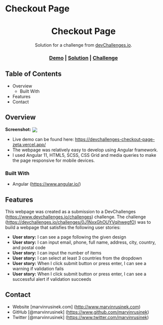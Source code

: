 # Checkout Page

<h1 align="center">Checkout Page</h1>

<div align="center">
   Solution for a challenge from <a href="http://devchallenges.io">devChallenges.io</a>.
</div>

<div align="center">
  <h3>
    <a href="https://devchallenges-checkout-page-zeta.vercel.app/">Demo</a>
    <span> | </span>
    <a href="https://www.github.com/marvinrusinek/devchallenges-checkout-page">Solution</a>
    <span> | </span>
    <a href="https://devchallenges.io/challenges/0J1NxxGhOUYVqihwegfO">Challenge</a>
  </h3>
</div>

## Table of Contents

- Overview
  - Built With
- Features
- Contact

<!-- OVERVIEW -->

## Overview

<b>Screenshot:</b> 
<img src="http://www.marvinrusinek.com/portfolio-projects/devchallenges-checkout-page.png" align="center">

- Live demo can be found here: https://devchallenges-checkout-page-zeta.vercel.app/
- The webpage was relatively easy to develop using Angular framework.
- I used Angular 11, HTML5, SCSS, CSS Grid and media queries to make the page responsive for mobile devices.

### Built With
- Angular (https://www.angular.io/)

## Features
This webpage was created as a submission to a DevChallenges (https://www.devchallenges.io/challenges) challenge. The challenge (https://devchallenges.io/challenges/0J1NxxGhOUYVqihwegfO) was to build a webpage that satisfies the following user stories:

- <b>User story:</b> I can see a page following the given design
- <b>User story:</b> I can input email, phone, full name, address, city, country, and postal code
- <b>User story:</b> I can input the number of items
- <b>User story:</b> I can select at least 3 countries from the dropdown
- <b>User story:</b> When I click submit button or press enter, I can see a warning if validation fails
- <b>User story:</b> When I click submit button or press enter, I can see a successful alert if validation succeeds

## Contact
- Website [marvinrusinek.com] (http://www.marvinrusinek.com)
- GitHub [@marvinrusinek] (https://www.github.com/marvinrusinek)
- Twitter [@marvinrusinek] (https://www.twitter.com/marvinrusinek)
